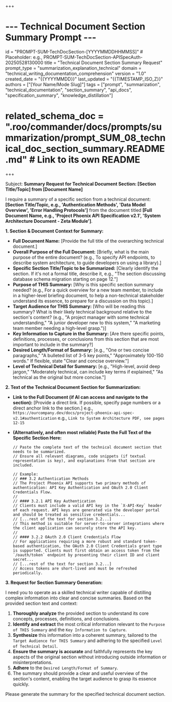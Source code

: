 +++
# --- Technical Document Section Summary Prompt ---
id = "PROMPT-SUM-TechDocSection-[YYYYMMDDHHMMSS]" # Placeholder: e.g., PROMPT-SUM-TechDocSection-APISpecAuth-20250528130000
title = "Technical Document Section Summary Request"
prompt_type = "summarization_explanation_technical"
domain = "technical_writing_documentation_comprehension"
version = "1.0"
created_date = "{{YYYYMMDD}}"
last_updated = "{{TIMESTAMP_ISO_Z}}"
authors = ["[Your Name/Mode Slug]"]
tags = ["prompt", "summarization", "technical_documentation", "section_summary", "api_docs", "specification_summary", "knowledge_distillation"]
# related_schema_doc = ".roo/commander/docs/prompts/summarization/prompt_SUM_08_technical_doc_section_summary.README.md" # Link to its own README
+++

Subject: **Summary Request for Technical Document Section: [Section Title/Topic] from [Document Name]**

I require a summary of a specific section from a technical document: **[Section Title/Topic, e.g., 'Authentication Methods', 'Data Model Overview', 'Error Handling Protocols']** from the document titled **[Full Document Name, e.g., 'Project Phoenix API Specification v2.1', 'System Architecture Document - Zeta Module']**.

**1. Section & Document Context for Summary:**
   *   **Full Document Name:** [Provide the full title of the overarching technical document.]
   *   **Overall Purpose of the Full Document:** [Briefly, what is the main purpose of the entire document? (e.g., To specify API endpoints, to describe system architecture, to guide developers on using a library).]
   *   **Specific Section Title/Topic to be Summarized:** [Clearly identify the section. If it's not a formal title, describe it, e.g., "The section discussing database schema migration starting on page 12."]
   *   **Purpose of THIS Summary:** [Why is this specific section summary needed? (e.g., For a quick overview for a new team member, to include in a higher-level briefing document, to help a non-technical stakeholder understand its essence, to prepare for a discussion on this topic).]
   *   **Target Audience for THIS Summary:** [Who will be reading this summary? What is their likely technical background relative to the section's content? (e.g., "A project manager with some technical understanding," "A junior developer new to this system," "A marketing team member needing a high-level grasp.")]
   *   **Key Information to Capture in the Summary:** [Are there specific points, definitions, processes, or conclusions from this section that are most important to include in the summary?]
   *   **Desired Length/Format of Summary:** [e.g., "One or two concise paragraphs," "A bulleted list of 3-5 key points," "Approximately 100-150 words." If flexible, state "Clear and concise overview."]
   *   **Level of Technical Detail for Summary:** [e.g., "High-level, avoid deep jargon," "Moderately technical, can include key terms if explained," "As technical as the original but more concise."]

**2. Text of the Technical Document Section for Summarization:**

*   **Link to the Full Document (if AI can access and navigate to the section):**
    [Provide a direct link. If possible, specify page numbers or a direct anchor link to the section.]
    e.g., `https://ourcompany.dev/docs/project-phoenix-api-spec-v2.1#authentication`
    e.g., `Link to System Architecture PDF, see pages 12-15`

*   **(Alternatively, and often most reliable) Paste the Full Text of the Specific Section Here:**
    ```text
    // Paste the complete text of the technical document section that needs to be summarized.
    // Ensure all relevant diagrams, code snippets (if textual representation is key), and explanations from that section are included.

    // Example:
    // ### 3.2 Authentication Methods
    // The Project Phoenix API supports two primary methods of authentication: API Key Authentication and OAuth 2.0 Client Credentials Flow.
    // 
    // #### 3.2.1 API Key Authentication
    // Clients must include a valid API key in the `X-API-Key` header of each request. API keys are generated via the developer portal and should be treated as sensitive credentials...
    // [...rest of the text for section 3.2...]
    // This method is suitable for server-to-server integrations where the client application can securely store the API key.
    //
    // #### 3.2.2 OAuth 2.0 Client Credentials Flow
    // For applications requiring a more robust and standard token-based authentication, the OAuth 2.0 Client Credentials grant type is supported. Clients must first obtain an access token from the `/oauth/token` endpoint by presenting their client ID and client secret...
    // [...rest of the text for section 3.2...]
    // Access tokens are short-lived and must be refreshed periodically.
    ```

**3. Request for Section Summary Generation:**

I need you to operate as a skilled technical writer capable of distilling complex information into clear and concise summaries. Based on the provided section text and context:

1.  **Thoroughly analyze** the provided section to understand its core concepts, processes, definitions, and conclusions.
2.  **Identify and extract** the most critical information relevant to the `Purpose of THIS Summary` and the `Key Information to Capture`.
3.  **Synthesize** this information into a coherent summary, tailored to the `Target Audience for THIS Summary` and adhering to the specified `Level of Technical Detail`.
4.  **Ensure the summary is accurate** and faithfully represents the key aspects of the original section without introducing outside information or misinterpretations.
5.  **Adhere** to the `Desired Length/Format of Summary`.
6.  The summary should provide a clear and useful overview of the section's content, enabling the target audience to grasp its essence quickly.

Please generate the summary for the specified technical document section.